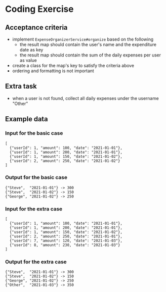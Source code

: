 # Coding Exercise

## Acceptance criteria

- implement ``ExpenseOrganizerService#organize`` based on the following
    - the result map should contain the user's name and the expenditure date as key
    - the result map should contain the sum of the daily expenses per user as value
- create a class for the map's key to satisfy the criteria above
- ordering and formatting is not important

## Extra task

- when a user is not found, collect all daily expenses under the username "Other"

## Example data

### Input for the basic case

```
[
  {"userId": 1, "amount": 100, "date": "2021-01-01"},
  {"userId": 1, "amount": 200, "date": "2021-01-01"},
  {"userId": 1, "amount": 150, "date": "2021-01-02"},
  {"userId": 2, "amount": 250, "date": "2021-01-02"}
]
```

### Output for the basic case

```
{"Steve",  "2021-01-01"} -> 300
{"Steve",  "2021-01-02"} -> 150
{"George", "2021-01-02"} -> 250
```

### Input for the extra case

```
[
  {"userId": 1, "amount": 100, "date": "2021-01-01"},
  {"userId": 1, "amount": 200, "date": "2021-01-01"},
  {"userId": 1, "amount": 150, "date": "2021-01-02"},
  {"userId": 2, "amount": 250, "date": "2021-01-01"},
  {"userId": 7, "amount": 120, "date": "2021-01-03"},
  {"userId": 8, "amount": 230, "date": "2021-01-03"}
]
```

### Output for the extra case

```
{"Steve",  "2021-01-01"} -> 300
{"Steve",  "2021-01-02"} -> 150
{"George", "2021-01-02"} -> 250
{"Other",  "2021-01-03"} -> 350
```
